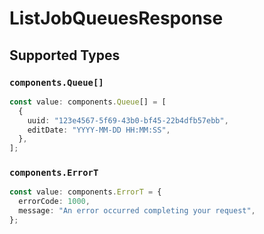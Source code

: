 # ListJobQueuesResponse


## Supported Types

### `components.Queue[]`

```typescript
const value: components.Queue[] = [
  {
    uuid: "123e4567-5f69-43b0-bf45-22b4dfb57ebb",
    editDate: "YYYY-MM-DD HH:MM:SS",
  },
];
```

### `components.ErrorT`

```typescript
const value: components.ErrorT = {
  errorCode: 1000,
  message: "An error occurred completing your request",
};
```

